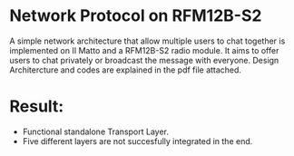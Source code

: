 # Network Protocol on RFM12B-S2

A simple network architecture that allow multiple users to chat together is implemented on II Matto and a RFM12B-S2 radio module. It aims to offer users to chat privately or broadcast the message with everyone. Design Architercture and codes are explained in the pdf file attached.

# Result: 
- Functional standalone Transport Layer. 
- Five different layers are not succesfully integrated in the end.
